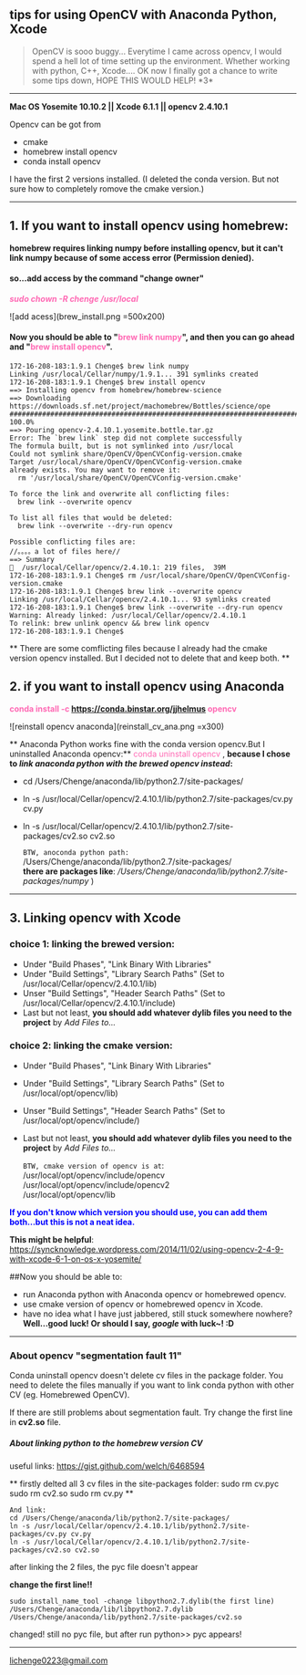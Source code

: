 
## tips for using OpenCV with Anaconda Python, Xcode
>OpenCV is sooo buggy... Everytime I came across opencv, I would spend a hell lot of time setting up the environment. Whether working with python, C++, Xcode....
OK now I finally got a chance to write some tips down, HOPE THIS WOULD HELP! \*3*


*** 
**Mac OS Yosemite 10.10.2 || Xcode 6.1.1  || opencv 2.4.10.1** 

Opencv can be got from   

- cmake
- homebrew install opencv
- conda install opencv

I have the first 2 versions installed. (I deleted the conda version. But not sure how to completely romove the cmake version.)


***

## 1. If you want to install opencv using homebrew: 
**homebrew requires linking numpy before installing opencv, but it can't link numpy because of some access error (Permission denied).**

#### so...add access by the command "change owner"
<span style="color:hotpink">**_sudo chown -R chenge /usr/local_**</span>

![add acess](brew_install.png =500x200)

#### Now you should be able to "<span style="color:hotpink">brew link numpy</span>", and then you can go ahead and "<span style="color:hotpink">brew install opencv</span>".


	172-16-208-183:1.9.1 Chenge$ brew link numpy
	Linking /usr/local/Cellar/numpy/1.9.1... 391 symlinks created
	172-16-208-183:1.9.1 Chenge$ brew install opencv
	==> Installing opencv from homebrew/homebrew-science
	==> Downloading https://downloads.sf.net/project/machomebrew/Bottles/science/ope
	######################################################################## 100.0%
	==> Pouring opencv-2.4.10.1.yosemite.bottle.tar.gz
	Error: The `brew link` step did not complete successfully
	The formula built, but is not symlinked into /usr/local
	Could not symlink share/OpenCV/OpenCVConfig-version.cmake
	Target /usr/local/share/OpenCV/OpenCVConfig-version.cmake
	already exists. You may want to remove it:
	  rm '/usr/local/share/OpenCV/OpenCVConfig-version.cmake'

	To force the link and overwrite all conflicting files:
	  brew link --overwrite opencv

	To list all files that would be deleted:
	  brew link --overwrite --dry-run opencv

	Possible conflicting files are:
	//。。。。a lot of files here//
	==> Summary
	🍺  /usr/local/Cellar/opencv/2.4.10.1: 219 files,  39M
	172-16-208-183:1.9.1 Chenge$ rm /usr/local/share/OpenCV/OpenCVConfig-version.cmake
	172-16-208-183:1.9.1 Chenge$ brew link --overwrite opencv
	Linking /usr/local/Cellar/opencv/2.4.10.1... 93 symlinks created
	172-16-208-183:1.9.1 Chenge$ brew link --overwrite --dry-run opencv
	Warning: Already linked: /usr/local/Cellar/opencv/2.4.10.1
	To relink: brew unlink opencv && brew link opencv
	172-16-208-183:1.9.1 Chenge$ 
	
** There are some comflicting files because I already had the cmake version opencv installed. But I decided not to delete that and keep both. **


## 2. if you want to install opencv using Anaconda 

<span style="color:hotpink">**conda install -c https://conda.binstar.org/jjhelmus opencv**</span>

![reinstall opencv anaconda](reinstall_cv_ana.png =x300)


** Anaconda Python works fine with the conda version opencv.But I uninstalled Anaconda opencv:**
<span style="color:hotpink">conda uninstall opencv</span> ,
**because I chose to _link anaconda python with the brewed opencv instead_:**

* cd /Users/Chenge/anaconda/lib/python2.7/site-packages/ 
* ln -s /usr/local/Cellar/opencv/2.4.10.1/lib/python2.7/site-packages/cv.py cv.py
* ln -s /usr/local/Cellar/opencv/2.4.10.1/lib/python2.7/site-packages/cv2.so cv2.so

	`BTW, anoconda python path:`
/Users/Chenge/anaconda/lib/python2.7/site-packages/  
**there are packages like**: _/Users/Chenge/anaconda/lib/python2.7/site-packages/numpy_ )


***


## 3. Linking opencv with Xcode
### choice 1: linking the brewed version:
* Under "Build Phases", "Link Binary With Libraries"
* Under "Build Settings", "Library Search Paths" (Set to /usr/local/Cellar/opencv/2.4.10.1/lib)
* Unser "Build Settings", "Header Search Paths" (Set to /usr/local/Cellar/opencv/2.4.10.1/include)
* Last but not least, **you should add whatever dylib files you need to the project** by _Add Files to..._


### choice 2: linking the cmake version:
* Under "Build Phases", "Link Binary With Libraries"
* Under "Build Settings", "Library Search Paths" (Set to /usr/local/opt/opencv/lib)
* Unser "Build Settings", "Header Search Paths" (Set to /usr/local/opt/opencv/include/)  
* Last but not least, **you should add whatever dylib files you need to the project** by _Add Files to..._ 

	
	`BTW, cmake version of opencv is at`:
	/usr/local/opt/opencv/include/opencv
	/usr/local/opt/opencv/include/opencv2  
	/usr/local/opt/opencv/lib


<span style="color:blue">**If you don't know which version you should use, you can add them both...but this is not a neat idea.**</span>


**This might be helpful**: <https://syncknowledge.wordpress.com/2014/11/02/using-opencv-2-4-9-with-xcode-6-1-on-os-x-yosemite/>

##Now you should be able to:

- run Anaconda python with Anaconda opencv or homebrewed opencv.   
- use cmake version of opencv or homebrewed opencv in Xcode.  
- have no idea what I have just jabbered, still stuck somewhere nowhere? **Well...good luck! Or should I say, _google_ with luck~! :D**

*** 
### About opencv "segmentation fault 11"

Conda uninstall opencv doesn't delete cv files in the package folder. You need to delete the files manually if you want to link conda python with other CV (eg. Homebrewed OpenCV).

If there are still problems about segmentation fault. Try change the first line in **cv2.so** file.




##### About linking python to the homebrew version CV

useful links: https://gist.github.com/welch/6468594 
 

 ** firstly delted all 3 cv files in the site-packages folder:
  sudo rm cv.pyc
  sudo rm cv2.so
  sudo rm cv.py **
  
  ```
  And link:
 cd /Users/Chenge/anaconda/lib/python2.7/site-packages/ln -s /usr/local/Cellar/opencv/2.4.10.1/lib/python2.7/site-packages/cv.py cv.pyln -s /usr/local/Cellar/opencv/2.4.10.1/lib/python2.7/site-packages/cv2.so cv2.so
```

after linking the 2 files, the pyc file doesn't appear 

**change the first line!!**

```  
sudo install_name_tool -change libpython2.7.dylib(the first line) /Users/Chenge/anaconda/lib/libpython2.7.dylib /Users/Chenge/anaconda/lib/python2.7/site-packages/cv2.so
```

changed! still no pyc file, but
after run python>> pyc appears!




*** 
<lichenge0223@gmail.com>
